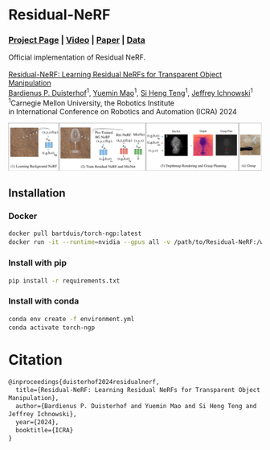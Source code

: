 # Residual-NeRF
### [Project Page](https://residual-nerf.github.io/) | [Video](https://youtu.be/oA2CkRFI61c?si=BLFGDBOXMaw_i4DD) | [Paper]() | [Data](https://drive.google.com/drive/folders/15r_mLt8MD5-AuYfoWCLy72hD27-tHA2N?usp=sharing)
Official implementation of Residual NeRF.<br><br>
[Residual-NeRF: Learning Residual NeRFs for Transparent Object Manipulation](https://residual-nerf.github.io/)  
 [Bardienus P. Duisterhof](https://bart-ai.com)<sup>1</sup>,
 [Yuemin Mao](https://yueminm.github.io/)<sup>1</sup>,
 [Si Heng Teng](https://www.ri.cmu.edu/ri-people/si-heng-teng/)<sup>1</sup>,
 [Jeffrey Ichnowski](https://ichnow.ski/)<sup>1</sup> <br>
 <sup>1</sup>Carnegie Mellon University, the Robotics Institute <br>
in International Conference on Robotics and Automation (ICRA) 2024

<img src='assets/method.png'/>

## Installation

### Docker
```bash
docker pull bartduis/torch-ngp:latest
docker run -it --runtime=nvidia --gpus all -v /path/to/Residual-NeRF:/workspace bartduis/torch-ngp:latest
```

### Install with pip
```bash
pip install -r requirements.txt
```

### Install with conda
```bash
conda env create -f environment.yml
conda activate torch-ngp
```




# Citation

    @inproceedings{duisterhof2024residualnerf,
      title={Residual-NeRF: Learning Residual NeRFs for Transparent Object Manipulation}, 
      author={Bardienus P. Duisterhof and Yuemin Mao and Si Heng Teng and Jeffrey Ichnowski},
      year={2024},
      booktitle={ICRA}
    }

